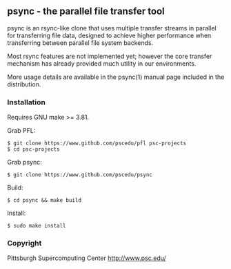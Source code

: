 ## psync - the parallel file transfer tool

psync is an rsync-like clone that uses multiple transfer streams in
parallel for transferring file data, designed to achieve higher
performance when transferring between parallel file system backends.

Most rsync features are not implemented yet; however the core transfer
mechanism has already provided much utility in our environments.

More usage details are available in the psync(1) manual page included
in the distribution.

### Installation

Requires GNU make >= 3.81.

Grab PFL:

    $ git clone https://www.github.com/pscedu/pfl psc-projects
    $ cd psc-projects

Grab psync:

    $ git clone https://www.github.com/pscedu/psync

Build:

    $ cd psync && make build

Install:

    $ sudo make install

### Copyright

Pittsburgh Supercomputing Center
http://www.psc.edu/
